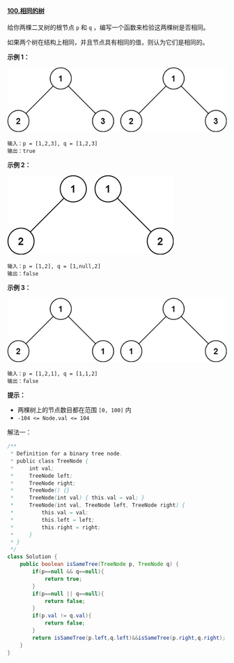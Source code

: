 #### [100.相同的树](https://leetcode.cn/problems/same-tree/)

给你两棵二叉树的根节点 `p` 和 `q` ，编写一个函数来检验这两棵树是否相同。

如果两个树在结构上相同，并且节点具有相同的值，则认为它们是相同的。

**示例 1：**

![](images/ex1.jpg)

```
输入：p = [1,2,3], q = [1,2,3]
输出：true
```

**示例 2：**

![](images/ex2.jpg)

```
输入：p = [1,2], q = [1,null,2]
输出：false
```

**示例 3：**

![](images/ex3.jpg)

```
输入：p = [1,2,1], q = [1,1,2]
输出：false
```

**提示：**

- 两棵树上的节点数目都在范围 `[0, 100]` 内
- `-104 <= Node.val <= 104`

解法一：

```java
/**
 * Definition for a binary tree node.
 * public class TreeNode {
 *     int val;
 *     TreeNode left;
 *     TreeNode right;
 *     TreeNode() {}
 *     TreeNode(int val) { this.val = val; }
 *     TreeNode(int val, TreeNode left, TreeNode right) {
 *         this.val = val;
 *         this.left = left;
 *         this.right = right;
 *     }
 * }
 */
class Solution {
    public boolean isSameTree(TreeNode p, TreeNode q) {
        if(p==null && q==null){
            return true;
        }
        if(p==null || q==null){
            return false;
        }
        if(p.val != q.val){
            return false;
        }
        return isSameTree(p.left,q.left)&&isSameTree(p.right,q.right);
    }
}
```

